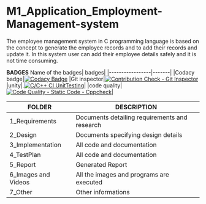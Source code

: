 # M1_Application_Employment-Management-system
The employee management system in C programming language is based on the concept to generate the employee records and to add their records and update it. In this system user can add their employee details safely and it is not time consuming.

**BADGES**
Name of the badges| badges|
|-----------------|-------|
|Codacy badge|[![Codacy Badge](https://app.codacy.com/project/badge/Grade/ef2126f50dda4e99bf359ba3a1290e47)](https://www.codacy.com/gh/sowmiya0419/M1_Application_Employment-Management-system/dashboard?utm_source=github.com&amp;utm_medium=referral&amp;utm_content=sowmiya0419/M1_Application_Employment-Management-system&amp;utm_campaign=Badge_Grade)
|Git inspector|[![Contribution Check - Git Inspector](https://github.com/sathish20pandian/M1_application_tourism-management-system/actions/workflows/gitinspector.yml/badge.svg)](https://github.com/sathish20pandian/M1_application_tourism-management-system/actions/workflows/gitinspector.yml)
|unity|.[![C/C++ CI UnitTesting](https://github.com/sowmiya0419/M1_Application_Employment-Management-system/actions/workflows/unity.yml/badge.svg)](https://github.com/sowmiya0419/M1_Application_Employment-Management-system/actions/workflows/unity.yml)|
|code quality|[![Code Quality - Static Code - Cppcheck](https://github.com/sowmiya0419/M1_Application_Employment-Management-system/actions/workflows/cppcheck.yml/badge.svg)](https://github.com/sowmiya0419/M1_Application_Employment-Management-system/actions/workflows/cppcheck.yml)|


FOLDER | DESCRIPTION|
|------|------------|
|1_Requirements|	Documents detailing requirements and research|
|2_Design|	Documents specifying design details|
|3_Implementation|	All code and documentation|
|4_TestPlan	|All code and documentation|
|5_Report|	Generated Report|
|6_Images and Videos|	All the images and programs are executed|
|7_Other|	Other informations|
